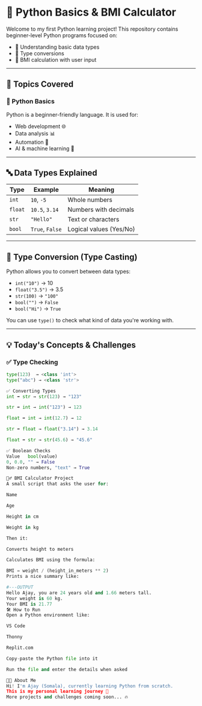 # 🐍 Python Basics & BMI Calculator

Welcome to my first Python learning project! This repository contains beginner-level Python programs focused on:

- 🧠 Understanding basic data types
- 🔁 Type conversions
- 📏 BMI calculation with user input

---

## 📘 Topics Covered

### 🧩 Python Basics

Python is a beginner-friendly language. It is used for:

- Web development 🌐
- Data analysis 📊
- Automation 🤖
- AI & machine learning 🧠

---

## 🔤 Data Types Explained

| Type   | Example      | Meaning                    |
|--------|--------------|----------------------------|
| `int`  | `10`, `-5`    | Whole numbers              |
| `float`| `10.5`, `3.14`| Numbers with decimals       |
| `str`  | `"Hello"`     | Text or characters         |
| `bool` | `True`, `False`| Logical values (Yes/No)  |

---

## 🔁 Type Conversion (Type Casting)

Python allows you to convert between data types:

- `int("10")` → 10
- `float("3.5")` → 3.5
- `str(100)` → `"100"`
- `bool("")` → `False`
- `bool("Hi")` → `True`

You can use `type()` to check what kind of data you're working with.

---

## 💡 Today's Concepts & Challenges

### ✅ Type Checking

```python
type(123)  → <class 'int'>
type("abc") → <class 'str'>

✅ Converting Types
int ➡️ str → str(123) → "123"

str ➡️ int → int("123") → 123

float ➡️ int → int(12.7) → 12

str ➡️ float → float("3.14") → 3.14

float ➡️ str → str(45.6) → "45.6"

✅ Boolean Checks
Value	bool(value)
0, 0.0, "" → False	
Non-zero numbers, "text" → True	

🧍‍♂️ BMI Calculator Project
A small script that asks the user for:

Name

Age

Height in cm

Weight in kg

Then it:

Converts height to meters

Calculates BMI using the formula:

BMI = weight / (height_in_meters ** 2)
Prints a nice summary like:

#---OUTPUT
Hello Ajay, you are 24 years old and 1.66 meters tall.
Your weight is 60 kg.
Your BMI is 21.77
🛠️ How to Run
Open a Python environment like:

VS Code

Thonny

Replit.com

Copy-paste the Python file into it

Run the file and enter the details when asked

🧑‍💻 About Me
Hi! I'm Ajay (Somala), currently learning Python from scratch.
This is my personal learning journey 🚀
More projects and challenges coming soon... 🔥


